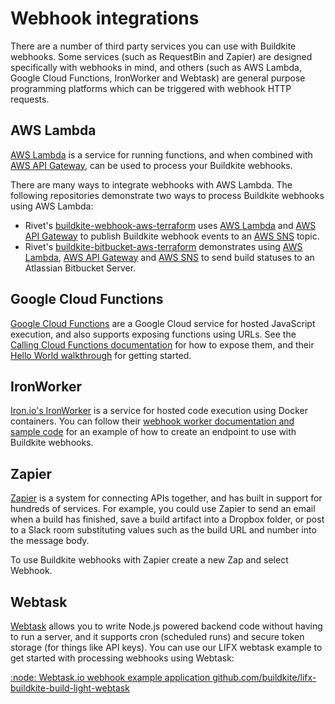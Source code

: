 # Webhook integrations

There are a number of third party services you can use with Buildkite webhooks. Some services (such as RequestBin and Zapier) are designed specifically with webhooks in mind, and others (such as AWS Lambda, Google Cloud Functions, IronWorker and Webtask) are general purpose programming platforms which can be triggered with webhook HTTP requests.

## AWS Lambda

[AWS Lambda](https://aws.amazon.com/lambda/) is a service for running functions, and when combined with [AWS API Gateway](https://aws.amazon.com/api-gateway/), can be used to process your Buildkite webhooks.

There are many ways to integrate webhooks with AWS Lambda. The following repositories demonstrate two ways to process Buildkite webhooks using AWS Lambda:

-   Rivet's [buildkite-webhook-aws-terraform](https://github.com/rivethealth/buildkite-webhook-aws-terraform) uses [AWS Lambda](https://aws.amazon.com/lambda/) and [AWS API Gateway](https://aws.amazon.com/api-gateway/) to publish Buildkite webhook events to an [AWS SNS](https://aws.amazon.com/sns/) topic.
-   Rivet's [buildkite-bitbucket-aws-terraform](https://github.com/rivethealth/buildkite-bitbucket-aws-terraform) demonstrates using [AWS Lambda](https://aws.amazon.com/lambda/), [AWS API Gateway](https://aws.amazon.com/api-gateway/) and [AWS SNS](https://aws.amazon.com/sns/) to send build statuses to an Atlassian Bitbucket Server.

## Google Cloud Functions

[Google Cloud Functions](https://cloud.google.com/functions) are a Google Cloud service for hosted JavaScript execution, and also supports exposing functions using URLs. See the [Calling Cloud Functions documentation](https://cloud.google.com/functions/calling) for how to expose them, and their [Hello World walkthrough](https://cloud.google.com/functions/walkthroughs) for getting started.

## IronWorker

[Iron.io's IronWorker](http://www.iron.io/worker/) is a service for hosted code execution using Docker containers. You can follow their [webhook worker documentation and sample code](http://dev.iron.io/worker/webhooks/) for an example of how to create an endpoint to use with Buildkite webhooks.

## Zapier

[Zapier](https://zapier.com/) is a system for connecting APIs together, and has built in support for hundreds of services. For example, you could use Zapier to send an email when a build has finished, save a build artifact into a Dropbox folder, or post to a Slack room substituting values such as the build URL and number into the message body.

To use Buildkite webhooks with Zapier create a new Zap and select Webhook.

## Webtask

[Webtask](https://webtask.io/) allows you to write Node.js powered backend code without having to run a server, and it supports cron (scheduled runs) and secure token storage (for things like API keys). You can use our LIFX webtask example to get started with processing webhooks using Webtask:

<a class="Docs__example-repo" href="https://github.com/buildkite/lifx-buildkite-build-light-webtask">:node: Webtask.io webhook example application <span class="repo">github.com/buildkite/lifx-buildkite-build-light-webtask</span></a>
